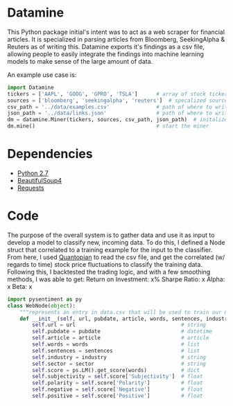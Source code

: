 # Datamine
This Python package initial's intent was to act as a web scraper for financial articles. It is specialized in parsing 
articles from Bloomberg, SeekingAlpha & Reuters as of writing this. Datamine exports it's findings as a csv file,
allowing people to easily integrate the findings into machine learning models to make sense of the large amount of data.

An example use case is:

```python
import Datamine
tickers = ['AAPL', 'GOOG', 'GPRO', 'TSLA']		# array of stock tickers (strings)
sources = ['bloomberg', 'seekingalpha', 'reuters'] 	# specalized sources are : Bloomberg, seekingAlpha, Reuters
csv_path = '../data/examples.csv'				# path of where to write output (gathered information)
json_path = '../data/links.json' 				# path of where to write output (for skipping duplicates)
dm = datamine.Miner(tickers, sources, csv_path, json_path)	# initalize miner
dm.mine()										# start the miner
```

# Dependencies

- [Python 2.7](https://www.python.org/download/releases/2.7/)
- [BeautifulSoup4](https://www.crummy.com/software/BeautifulSoup/bs4/doc/)
- [Requests](http://docs.python-requests.org/en/master/)



# Code

The purpose of the overall system is to gather data and use it as input to develop a model
to classify new, incoming data. To do this, I defined a Node struct that correlated to a training example for the input 
to the classifier. From here, I used [Quantopian](https://www.quantopian.com) to read the csv file, and get the
correlated (w/ regards to time) stock price fluctuations to classify the training data. Following this, I backtested the trading logic, and with a few smoothing methods, I was able to get:
		Return on Investment: 	x%
		Sharpe Ratio:			x
		Alpha:					x
		Beta:					x
		

```python
import pysentiment as py
class WebNode(object):
    """represents an entry in data.csv that will be used to train our neural network"""
    def __init__(self, url, pubdate, article, words, sentences, industry='', sector=''):
        self.url = url              					# string
        self.pubdate = pubdate      					# datetime
        self.article = article      					# article
        self.words = words          					# list
        self.sentences = sentences  					# list
        self.industry = industry    					# string
        self.sector = sector       					    # string
        self.score = ps.LM().get_score(words)			# dict 
        self.subjectivity = self.score['Subjectivity']	# float
        self.polarity = self.score['Polarity']			# float
        self.negative = self.score['Negative']			# float
        self.positive = self.score['Positive']			# float 
```